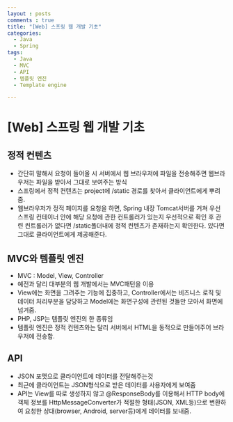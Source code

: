 ```yaml
---
layout : posts
comments : true
title: "[Web] 스프링 웹 개발 기초"
categories:
  - Java
  - Spring
tags:
  - Java
  - MVC
  - API
  - 템플릿 엔진
  - Template engine

---
```


# [Web] 스프링 웹 개발 기초

## 정적 컨텐츠

- 간단히 말해서 요청이 들어올 시 서버에서 웹 브라우저에 파일을 전송해주면 웹브라우저는 파일을 받아서 그대로 보여주는 방식
- 스프링에서 정적 컨텐츠는 project에 /static 경로를 찾아서 클라이언트에게 뿌려줌.
- 웹브라우저가 정적 페이지를 요청을 하면, Spring 내장 Tomcat서버를 거쳐 우선 스프링 컨테이너 안에 해당 요청에 관한 컨트롤러가 있는지 우선적으로 확인 후 관련 컨트롤러가 없다면 /static폴더내에 정적 컨텐츠가 존재하는지 확인한다. 있다면 그대로 클라이언트에게 제공해준다.

## MVC와 템플릿 엔진

- MVC : Model, View, Controller
- 예전과 달리 대부분의 웹 개발에서는 MVC패턴을 이용
- View에는 화면을 그려주는 기능에 집중하고, Controller에서는 비즈니스 로직 및 데이터 처리부분을 담당하고 Model에는 화면구성에 관련된 것들만 모아서 화면에 넘겨줌.
- PHP, JSP는 템플릿 엔진의 한 종류임
- 템플릿 엔진은 정적 컨텐츠와는 달리 서버에서 HTML을 동적으로 만들어주어 브라우저에 전송함.

## API

- JSON 포맷으로 클라이언트에 데이터를 전달해주는것
- 최근에 클라이언트는 JSON형식으로 받은 데이터를 사용자에게 보여줌
- API는 View를 따로 생성하지 않고 @ResponseBody를 이용해서 HTTP body에 객체 정보를 HttpMessageConverter가 적절한 형태(JSON, XML등)으로 변환하여 요청한 상대(browser, Android, server등)에게 데이터를 보내줌.
